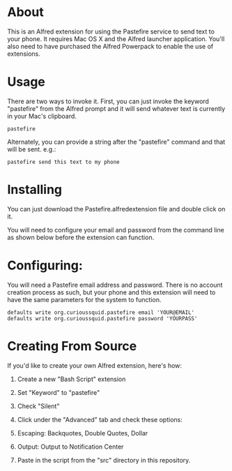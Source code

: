 # About

This is an Alfred extension for using the Pastefire service to send text to your phone.  It
requires Mac OS X and the Alfred launcher application.  You'll also need to have purchased
the Alfred Powerpack to enable the use of extensions.

# Usage

There are two ways to invoke it.  First, you can just invoke the keyword "pastefire" from
the Alfred prompt and it will send whatever text is currently in your Mac's clipboard.

    pastefire

Alternately, you can provide a string after the "pastefire" command and that will be sent.
e.g.:

    pastefire send this text to my phone

# Installing

You can just download the Pastefire.alfredextension file and double click on it.

You will need to configure your email and password from the command line as shown below
before the extension can function.

# Configuring:

You will need a Pastefire email address and password.  There is no account creation process
as such, but your phone and this extension will need to have the same parameters for the
system to function.

    defaults write org.curioussquid.pastefire email 'YOUR@EMAIL'
    defaults write org.curioussquid.pastefire password 'YOURPASS'

# Creating From Source

If you'd like to create your own Alfred extension, here's how:

1. Create a new "Bash Script" extension

2. Set "Keyword" to "pastefire"

3. Check "Silent"

4. Click under the "Advanced" tab and check these options:
  1. Escaping: Backquotes, Double Quotes, Dollar
  2. Output: Output to Notification Center

5. Paste in the script from the "src" directory in this repository.

